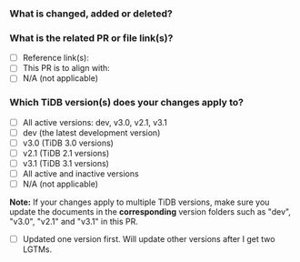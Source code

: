<!--Thanks for your contribution to TiDB documentation. See [CONTRIBUTING](https://github.com/pingcap/community/blob/master/CONTRIBUTING.md) before filing this pull request (PR).-->

### What is changed, added or deleted? <!--Required-->

<!--Tell us what you did and why. This is important to help reviewers and community members understand your PR.-->

### What is the related PR or file link(s)? <!--Required-->

<!--Give us some reference link(s) that might help quickly review and merge your PR, for example, a file link that supports why you changed the document.-->

- [ ] Reference link(s):<!--Give links here-->
- [ ] This PR is to align with:<!--Give links here-->
- [ ] N/A (not applicable)

### Which TiDB version(s) does your changes apply to? <!--Required-->

<!--Tick the checkbox(es) below to choose the TiDB version(s) that your changes apply to.-->

- [ ] All active versions: dev, v3.0, v2.1, v3.1
- [ ] dev (the latest development version)
- [ ] v3.0 (TiDB 3.0 versions)
- [ ] v2.1 (TiDB 2.1 versions)
- [ ] v3.1 (TiDB 3.1 versions)
- [ ] All active and inactive versions
- [ ] N/A (not applicable)

**Note:** If your changes apply to multiple TiDB versions, make sure you update the documents in the **corresponding** version folders such as "dev", "v3.0", "v2.1" and "v3.1" in this PR.

- [ ] Updated one version first. Will update other versions after I get two LGTMs.
